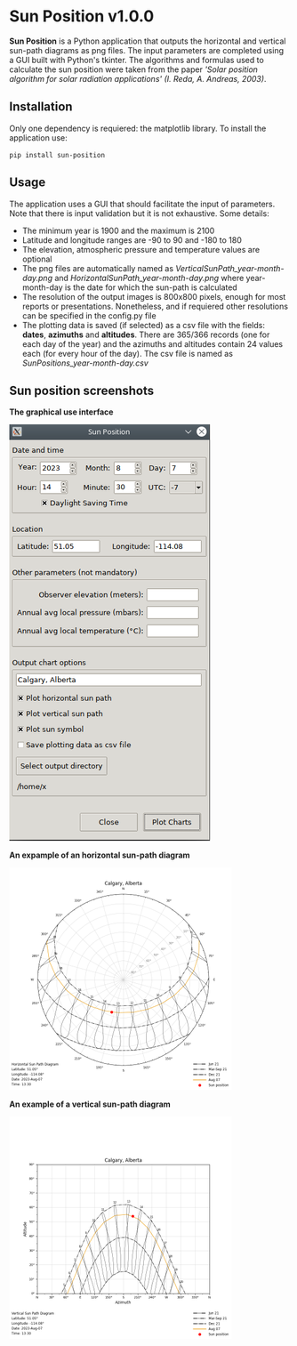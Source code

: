 Sun Position v1.0.0
===================

**Sun Position** is a Python application that outputs the horizontal and vertical sun-path diagrams as png files. The input parameters are completed using a GUI built with Python's tkinter. The algorithms and formulas used to calculate the sun position were taken from the paper *'Solar position algorithm for solar radiation applications'
(I. Reda, A. Andreas, 2003)*.

Installation
------------
Only one dependency is requiered: the matplotlib library.
To install the application use:

```
pip install sun-position
```

Usage
-----
The application uses a GUI that should facilitate the input of parameters. Note that there is input validation but it is not exhaustive. Some details:
* The minimum year is 1900 and the maximum is 2100
* Latitude and longitude ranges are -90 to 90 and -180 to 180
* The elevation, atmospheric pressure and temperature values are optional
* The png files are automatically named as *VerticalSunPath_year-month-day.png* and *HorizontalSunPath_year-month-day.png* where year-month-day is the date for which the sun-path is calculated
* The resolution of the output images is 800x800 pixels, enough for most reports or presentations. Nonetheless, and if requiered other resolutions can be specified in the config.py file
* The plotting data is saved (if selected) as a csv file with the fields: **dates**, **azimuths** and **altitudes**.  There are 365/366 records (one for each day of the year) and the azimuths and altitudes contain 24 values each (for every hour of the day). The csv file is named as *SunPositions_year-month-day.csv*

Sun position screenshots
---------------------------
**The graphical use interface**

![gui](images/gui.png)

**An expample of an horizontal sun-path diagram**

![hz_sunpath](images/hz_sunpath.png)

**An example of a vertical sun-path diagram**

![vt_sunpath](images/vt_sunpath.png)


